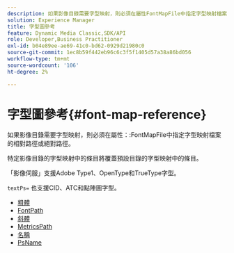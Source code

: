 ```yaml
---
description: 如果影像目錄需要字型映射，則必須在屬性FontMapFile中指定字型映射檔案的相對路徑或絕對路徑。
solution: Experience Manager
title: 字型圖參考
feature: Dynamic Media Classic,SDK/API
role: Developer,Business Practitioner
exl-id: b04e89ee-ae69-41c0-bd62-0929d21980c0
source-git-commit: 1ec8b59f442eb96c6c3f5f1405d57a38a86bd056
workflow-type: tm+mt
source-wordcount: '106'
ht-degree: 2%

---
```


# 字型圖參考{#font-map-reference}

如果影像目錄需要字型映射，則必須在屬性：:FontMapFile中指定字型映射檔案的相對路徑或絕對路徑。

特定影像目錄的字型映射中的條目將覆蓋預設目錄的字型映射中的條目。

「影像伺服」支援Adobe Type1、OpenType和TrueType字型。

`textPs=` 也支援CID、ATC和點陣圖字型。

* [粗體](r-bold-font.md)
* [FontPath](r-fontpath-font.md)
* [斜體](r-italic-font.md)
* [MetricsPath](r-metricspath-font.md)
* [名稱](r-name-font.md)
* [PsName](r-psname-font.md)
